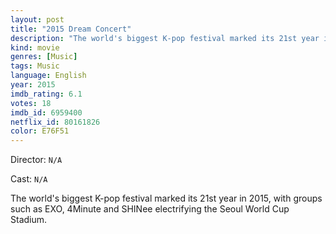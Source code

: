 ```yaml
---
layout: post
title: "2015 Dream Concert"
description: "The world's biggest K-pop festival marked its 21st year in 2015, with groups such as EXO, 4Minute and SHINee electrifying the Seoul World Cup Stadium..."
kind: movie
genres: [Music]
tags: Music 
language: English
year: 2015
imdb_rating: 6.1
votes: 18
imdb_id: 6959400
netflix_id: 80161826
color: E76F51
---
```

Director: `N/A`  

Cast: `N/A` 

The world's biggest K-pop festival marked its 21st year in 2015, with groups such as EXO, 4Minute and SHINee electrifying the Seoul World Cup Stadium.